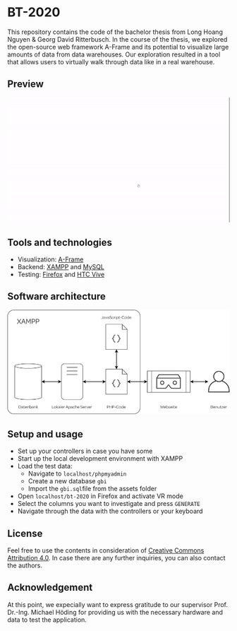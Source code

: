 # BT-2020

This repository contains the code of the bachelor thesis from Long Hoang Nguyen & Georg David Ritterbusch. In the course of the thesis, we explored the open-source web framework A-Frame and its potential to visualize large amounts of data from data warehouses. Our exploration resulted in a tool that allows users to virtually walk through data like in a real warehouse.

## Preview
![](/assets/preview.gif "Tool Preview")

## Tools and technologies
- Visualization: [A-Frame](https://aframe.io/)
- Backend: [XAMPP](https://www.apachefriends.org/index.html) and [MySQL](https://www.mysql.com/)
- Testing: [Firefox](https://www.mozilla.org/) and [HTC Vive](https://www.vive.com/)

## Software architecture
![](/assets/architecture.svg "Visualization of Architecture")

## Setup and usage
* Set up your controllers in case you have some
* Start up the local development environment with XAMPP
* Load the test data:
  * Navigate to `localhost/phpmyadmin`
  * Create a new database `gbi`
  * Import the `gbi.sql`file from the assets folder
* Open `localhost/bt-2020` in Firefox and activate VR mode
* Select the columns you want to investigate and press `GENERATE`
* Navigate through the data with the controllers or your keyboard

## License
Feel free to use the contents in consideration of [Creative Commons Attribution 4.0](https://creativecommons.org/licenses/by/4.0/). In case there are any further inquiries, you can also contact the authors.

## Acknowledgement
At this point, we expecially want to express gratitude to our supervisor Prof. Dr.-Ing. Michael Höding for providing us with the necessary hardware and data to test the application.
